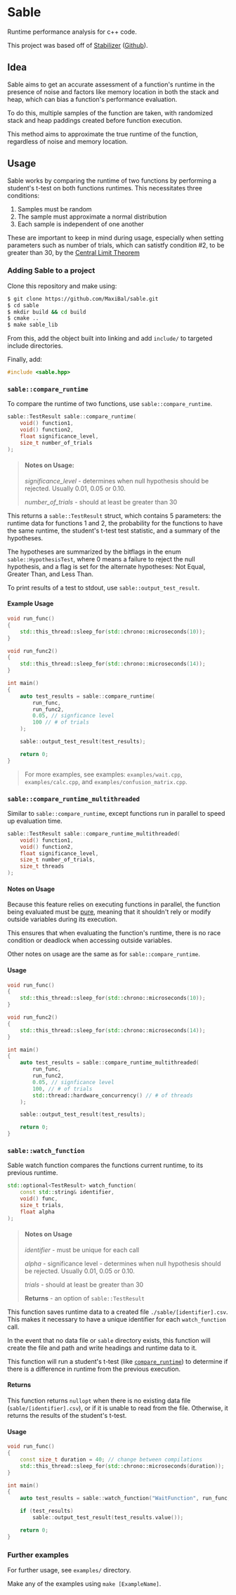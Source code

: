 # Sable

Runtime performance analysis for c++ code.

This project was based off of [Stabilizer](https://people.cs.umass.edu/~emery/pubs/stabilizer-asplos13.pdf) ([Github](https://github.com/ccurtsinger/stabilizer/tree/master)). 

## Idea

Sable aims to get an accurate assessment of a function's runtime in the presence of noise and factors like memory location in both the stack and heap, which can bias a function's performance evaluation. 

To do this, multiple samples of the function are taken, with randomized stack and heap paddings created before function execution.

This method aims to approximate the true runtime of the function, regardless of noise and memory location.

## Usage

Sable works by comparing the runtime of two functions by performing a student's t-test on both functions runtimes.  This necessitates three conditions:

1. Samples must be random
2. The sample must approximate a normal distribution
3. Each sample is independent of one another

These are important to keep in mind during usage, especially when setting parameters such as number of trials, which can satistfy condition #2, to be greater than 30, by the [ Central Limit Theorem](https://en.wikipedia.org/wiki/Central_limit_theorem)

### Adding Sable to a project

Clone this repository and make using:

```sh
$ git clone https://github.com/MaxiBal/sable.git
$ cd sable
$ mkdir build && cd build
$ cmake ..
$ make sable_lib
```

From this, add the object built into linking and add `include/` to targeted include directories.

Finally, add:

```cpp
#include <sable.hpp>
```

### `sable::compare_runtime`

To compare the runtime of two functions, use `sable::compare_runtime`.

```cpp
sable::TestResult sable::compare_runtime(
    void() function1, 
    void() function2, 
    float significance_level, 
    size_t number_of_trials
);
```
> #### Notes on Usage:
> _significance_level_ - determines when null hypothesis should be rejected.  Usually 0.01, 0.05 or 0.10.
>
> _number_of_trials_ - should at least be greater than 30


This returns a `sable::TestResult` struct, which contains 5 parameters: the runtime data for functions 1 and 2, the probability for the functions to have the same runtime, the student's t-test test statistic, and a summary of the hypotheses.

The hypotheses are summarized by the bitflags in the enum `sable::HypothesisTest`, where 0 means a failure to reject the null hypothesis, and a flag is set for the alternate hypotheses: Not Equal, Greater Than, and Less Than.

To print results of a test to stdout, use `sable::output_test_result`.

#### Example Usage

```cpp
void run_func()
{
    std::this_thread::sleep_for(std::chrono::microseconds(10));
}

void run_func2()
{
    std::this_thread::sleep_for(std::chrono::microseconds(14));
}

int main()
{
    auto test_results = sable::compare_runtime(
        run_func, 
        run_func2, 
        0.05, // signficance level
        100 // # of trials
    );

    sable::output_test_result(test_results);

    return 0;
}
```

> For more examples, see examples: `examples/wait.cpp`, `examples/calc.cpp`, and `examples/confusion_matrix.cpp`.

### `sable::compare_runtime_multithreaded`

Similar to `sable::compare_runtime`, except functions run in parallel to speed up evaluation time.

```cpp
sable::TestResult sable::compare_runtime_multithreaded(
    void() function1, 
    void() function2, 
    float significance_level, 
    size_t number_of_trials,
    size_t threads
);
```

#### Notes on Usage

Because this feature relies on executing functions in parallel, the function being evaluated must be [pure](https://en.wikipedia.org/wiki/Pure_function), meaning that it shouldn't rely or modify outside variables during its execution.

This ensures that when evaluating the function's runtime, there is no race condition or deadlock when accessing outside variables.

Other notes on usage are the same as for `sable::compare_runtime`.

#### Usage

```cpp
void run_func()
{
    std::this_thread::sleep_for(std::chrono::microseconds(10));
}

void run_func2()
{
    std::this_thread::sleep_for(std::chrono::microseconds(14));
}

int main()
{
    auto test_results = sable::compare_runtime_multithreaded(
        run_func, 
        run_func2, 
        0.05, // signficance level
        100, // # of trials
        std::thread::hardware_concurrency() // # of threads
    );

    sable::output_test_result(test_results);

    return 0;
}
```

### `sable::watch_function`

Sable watch function compares the functions current runtime, to its previous runtime.

```cpp
std::optional<TestResult> watch_function(
    const std::string& identifier, 
    void() func, 
    size_t trials,
    float alpha
);
```
> #### Notes on Usage
> _identifier_ - must be unique for each call
>
> _alpha_ - significance level - determines when null hypothesis should be rejected.  Usually 0.01, 0.05 or 0.10.
>
> _trials_ - should at least be greater than 30
>
> **Returns** - an option of `sable::TestResult`

This function saves runtime data to a created file `./sable/[identifier].csv`.  This makes it necessary to have a unique identifier for each `watch_function` call.  

In the event that no data file or `sable` directory exists, this function will create the file and path and write headings and runtime data to it.

This function will run a student's t-test (like [`compare_runtime`](#sablecompare_runtime)) to determine if there is a difference in runtime from the previous execution.

#### Returns

This function returns `nullopt` when there is no existing data file (`sable/[identifier].csv`), or if it is unable to read from the file.  Otherwise, it returns the results of the student's t-test.

#### Usage

```cpp
void run_func()
{
    const size_t duration = 40; // change between compilations
    std::this_thread::sleep_for(std::chrono::microseconds(duration));
}

int main()
{
    auto test_results = sable::watch_function("WaitFunction", run_func, trials, 0.05);

    if (test_results)
        sable::output_test_result(test_results.value());

    return 0;
}
```

### Further examples

For further usage, see `examples/` directory.

Make any of the examples using `make [ExampleName]`.
